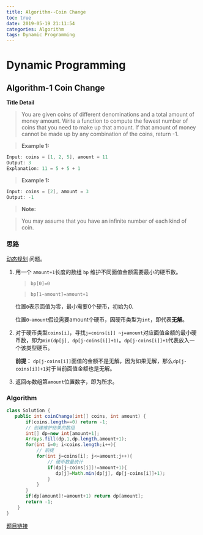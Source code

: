 ```yaml
---
title: Algorithm--Coin Change
toc: true
date: 2019-05-19 21:11:54
categories: Algorithm
tags: Dynamic Programming
---
```


# **Dynamic Programming**

## **Algorithm-1 Coin Change**

**Title Detail**

>You are given coins of different denominations and a total amount of money amount. Write a function to compute the fewest number of coins that you need to make up that amount. If that amount of money cannot be made up by any combination of the coins, return -1.

>**Example 1:**
```Java
Input: coins = [1, 2, 5], amount = 11
Output: 3 
Explanation: 11 = 5 + 5 + 1
```
>**Example 1:**
```Java
Input: coins = [2], amount = 3
Output: -1
```
>**Note:**

>You may assume that you have an infinite number of each kind of coin.

### 思路
[动态规划](https://zh.wikipedia.org/zh-hans/%E5%8A%A8%E6%80%81%E8%A7%84%E5%88%92) 问题。

1. 用一个 `amount+1`长度的数组 `bp` 维护不同面值金额需要最小的硬币数。

    >`bp[0]=0`

    >`bp[1~amount]=amount+1`

    位置`0`表示面值为零，最小需要0个硬币，初始为0.

    位置`0~amount`假设需要amount个硬币，因硬币类型为`int`，即代表**无解**。
2. 对于硬币类型`coins[i]`，寻找`j=coins[i]] ~j=amount`对应面值金额的最小硬币数，即为`min(dp[j], dp[j-coins[i]]+1)`。`dp[j-coins[i]]+1`代表放入一个该类型硬币。

    **前提：** `dp[j-coins[i]]`面值的金额不是无解，因为如果无解，那么`dp[j-coins[i]]+1`对于当前面值金额也是无解。

3. 返回`dp`数组第`amount`位置数字，即为所求。

### Algorithm
```Java
class Solution {
   public int coinChange(int[] coins, int amount) {
       if(coins.length==0) return -1;
       // 创建维护结果的数组
       int[] dp=new int[amount+1];
       Arrays.fill(dp,1,dp.length,amount+1);
       for(int i=0; i<coins.length;i++){
           // 前提
           for(int j=coins[i]; j<=amount;j++){
               // 硬币数量统计
               if(dp[j-coins[i]]!=amount+1){
                  dp[j]=Math.min(dp[j], dp[j-coins[i]]+1); 
               }
           }
       }
       if(dp[amount]!=amount+1) return dp[amount];
       return -1;
    }
}
```

[题目链接](https://leetcode-cn.com/problems/coin-change/)